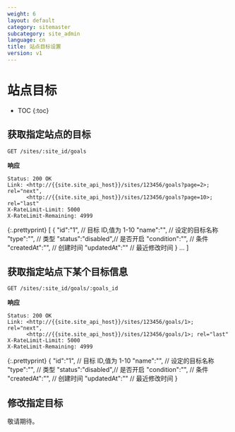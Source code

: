 ```yaml
---
weight: 6
layout: default
category: sitemaster
subcategory: site_admin
language: cn
title: 站点目标设置
version: v1
---
```


# 站点目标

* TOC
{:toc}

## 获取指定站点的目标

    GET /sites/:site_id/goals

**响应**

    Status: 200 OK
    Link: <http://{{site.site_api_host}}/sites/123456/goals?page=2>; rel="next",
          <http://{{site.site_api_host}}/sites/123456/goals?page=10>; rel="last"
    X-RateLimit-Limit: 5000
    X-RateLimit-Remaining: 4999

{:.prettyprint}
    [
      {
			"id":"1",           // 目标 ID,值为 1-10
			"name":"",          // 设定的目标名称
			"type":"",          // 类型
			"status":"disabled",// 是否开启
			"condition":"",     // 条件
			"createdAt":"",     // 创建时间
			"updatedAt":""      // 最近修改时间
      }
      ...
    ]


## 获取指定站点下某个目标信息

    GET /sites/:site_id/goals/:goals_id

**响应**

    Status: 200 OK
    Link: <http://{{site.site_api_host}}/sites/123456/goals/1>; rel="next",
          <http://{{site.site_api_host}}/sites/123456/goals/1>; rel="last"
    X-RateLimit-Limit: 5000
    X-RateLimit-Remaining: 4999

{:.prettyprint}
    {
			"id":"1",           // 目标 ID,值为 1-10
			"name":"",          // 设定的目标名称
			"type":"",          // 类型
			"status":"disabled",// 是否开启
			"condition":"",     // 条件
			"createdAt":"",     // 创建时间
			"updatedAt":""      // 最近修改时间
      }


## 修改指定目标

敬请期待。